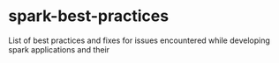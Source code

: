 # spark-best-practices
List of best practices and fixes for issues encountered while developing spark applications and their 
